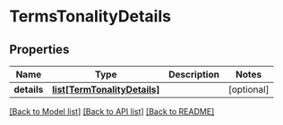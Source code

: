 # TermsTonalityDetails

## Properties
Name | Type | Description | Notes
------------ | ------------- | ------------- | -------------
**details** | [**list[TermTonalityDetails]**](TermTonalityDetails.md) |  | [optional] 

[[Back to Model list]](../README.md#documentation-for-models) [[Back to API list]](../README.md#documentation-for-api-endpoints) [[Back to README]](../README.md)


